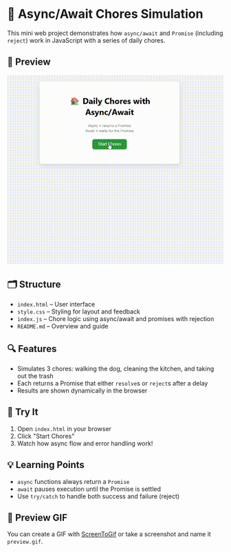 # 🧼 Async/Await Chores Simulation

This mini web project demonstrates how `async/await` and `Promise` (including `reject`) work in JavaScript with a series of daily chores.

## 📸 Preview

![Preview](preview.gif)

## 🗂️ Structure

- `index.html` – User interface
- `style.css` – Styling for layout and feedback
- `index.js` – Chore logic using async/await and promises with rejection
- `README.md` – Overview and guide

## 🔍 Features

- Simulates 3 chores: walking the dog, cleaning the kitchen, and taking out the trash
- Each returns a Promise that either `resolve`s or `reject`s after a delay
- Results are shown dynamically in the browser

## 🧪 Try It

1. Open `index.html` in your browser
2. Click "Start Chores"
3. Watch how async flow and error handling work!

## 💡 Learning Points

- `async` functions always return a `Promise`
- `await` pauses execution until the Promise is settled
- Use `try/catch` to handle both success and failure (reject)

## 🎥 Preview GIF

You can create a GIF with [ScreenToGif](./preview.gif) or take a screenshot and name it `preview.gif`.
